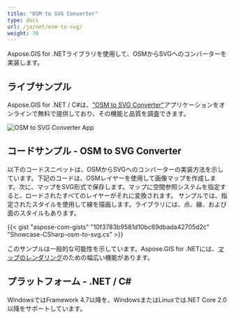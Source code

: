```yaml
---
title: "OSM to SVG Converter"
type: docs
url: /ja/net/osm-to-svg/
weight: 70
---
```


Aspose.GIS for .NETライブラリを使用して、OSMからSVGへのコンバーターを実装します。

## **ライブサンプル**

Aspose.GIS for .NET / C#は、["OSM to SVG Converter"](https://products.aspose.app/gis/viewer/osm-to-svg)アプリケーションをオンラインで無料で提供しており、その機能と品質を調査できます。

![OSM to SVG Converter App](viewer.png)

## **コードサンプル - OSM to SVG Converter**

以下のコードスニペットは、OSMからSVGへのコンバーターの実装方法を示しています。下記のコードは、OSMレイヤーを使用して画像マップを作成します。次に、マップをSVG形式で保存します。マップに空間参照システムを指定すると、ロードされたすべてのレイヤーがそれに変換されます。
サンプルでは、指定されたスタイルを使用して線を描画します。ライブラリには、点、線、および面のスタイルもあります。

{{< gist "aspose-com-gists" "10f3783b9581d10bc69dbada42705d2c" "Showcase-CSharp-osm-to-svg.cs" >}}

このサンプルは一般的な可能性を示しています。Aspose.GIS for .NETには、[マップのレンダリング](https://docs.aspose.com/gis/net/map-rendering/)のための幅広い機能があります。

## **プラットフォーム - .NET / C#**

WindowsではFramework 4.7以降を、WindowsまたはLinuxでは.NET Core 2.0以降をサポートしています。
